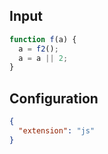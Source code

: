 
## Input
```javascript input
function f(a) {
  a = f2();
  a = a || 2;
}
```

## Configuration
```json configuration
{
  "extension": "js"
}
```
